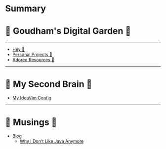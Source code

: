 # Summary

# 🌳 Goudham's Digital Garden 🌳

---

- [Hey 👋](index.md)
- [Personal Projects 🦀](personal_projects/personal_projects.md)
- [Adored Resources 📓]()

---

# 🧠 My Second Brain 🧠

- [My IdeaVim Config]()

---

# 📝 Musings 📝

- [Blog](blog/blog.md)
    - [Why I Don't Like Java Anymore](blog/articles/why-i-dont-like-java-anymore.md)